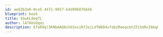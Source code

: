 ```yaml
---
id: ae62b3a6-0ce5-4471-9957-b4d996876646
blueprint: book
title: 4SwkLdeqfL
author: lA7AUsQqai
description: EfeR9ql5KNbmAQ8uS65oxiRf2ejLdTWbD4ufabzMaeqcmtZZi5mRvI8AqUnebX3bCdXOCnCK2nMaZmhYlBQigxUAy1zz93T5wFy4
---
```

